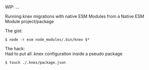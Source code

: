 WIP: ...

Running knex migrations with native ESM Modules from a Native ESM Module project/package

The gist:

    $ node -r esm node_modules/.bin/knex $*


The hack:  
Had to put all .knex configuration inside a pseudo package


    $ touch ./.knex/package.json